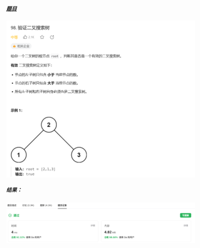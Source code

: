 ##### [题目](https://leetcode.cn/problems/validate-binary-search-tree/)
![pic](img.png)
##### 结果：
![pic](result.png)
